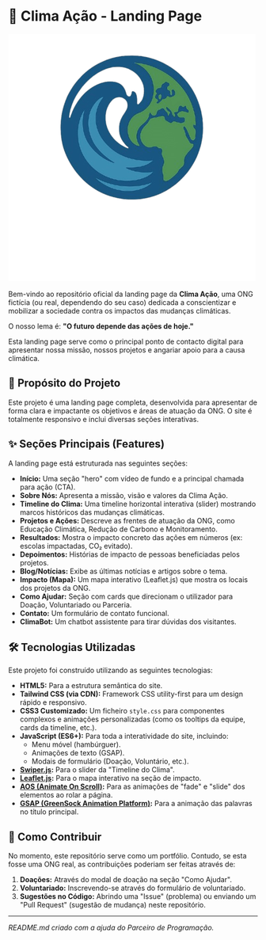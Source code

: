 # 🌳 Clima Ação - Landing Page

![Logo da Clima Ação](img/logo/logo.png)

Bem-vindo ao repositório oficial da landing page da **Clima Ação**, uma ONG fictícia (ou real, dependendo do seu caso) dedicada a conscientizar e mobilizar a sociedade contra os impactos das mudanças climáticas.

O nosso lema é: **"O futuro depende das ações de hoje."**

Esta landing page serve como o principal ponto de contacto digital para apresentar nossa missão, nossos projetos e angariar apoio para a causa climática.

## 🚀 Propósito do Projeto

Este projeto é uma landing page completa, desenvolvida para apresentar de forma clara e impactante os objetivos e áreas de atuação da ONG. O site é totalmente responsivo e inclui diversas seções interativas.

## ✨ Seções Principais (Features)

A landing page está estruturada nas seguintes seções:

* **Início:** Uma seção "hero" com vídeo de fundo e a principal chamada para ação (CTA).
* **Sobre Nós:** Apresenta a missão, visão e valores da Clima Ação.
* **Timeline do Clima:** Uma timeline horizontal interativa (slider) mostrando marcos históricos das mudanças climáticas.
* **Projetos e Ações:** Descreve as frentes de atuação da ONG, como Educação Climática, Redução de Carbono e Monitoramento.
* **Resultados:** Mostra o impacto concreto das ações em números (ex: escolas impactadas, CO₂ evitado).
* **Depoimentos:** Histórias de impacto de pessoas beneficiadas pelos projetos.
* **Blog/Notícias:** Exibe as últimas notícias e artigos sobre o tema.
* **Impacto (Mapa):** Um mapa interativo (Leaflet.js) que mostra os locais dos projetos da ONG.
* **Como Ajudar:** Seção com cards que direcionam o utilizador para Doação, Voluntariado ou Parceria.
* **Contato:** Um formulário de contato funcional.
* **ClimaBot:** Um chatbot assistente para tirar dúvidas dos visitantes.

## 🛠️ Tecnologias Utilizadas

Este projeto foi construído utilizando as seguintes tecnologias:

* **HTML5:** Para a estrutura semântica do site.
* **Tailwind CSS (via CDN):** Framework CSS utility-first para um design rápido e responsivo.
* **CSS3 Customizado:** Um ficheiro `style.css` para componentes complexos e animações personalizadas (como os tooltips da equipe, cards da timeline, etc.).
* **JavaScript (ES6+):** Para toda a interatividade do site, incluindo:
    * Menu móvel (hambúrguer).
    * Animações de texto (GSAP).
    * Modais de formulário (Doação, Voluntário, etc.).
* **[Swiper.js](https://swiperjs.com/):** Para o slider da "Timeline do Clima".
* **[Leaflet.js](https://leafletjs.com/):** Para o mapa interativo na seção de impacto.
* **[AOS (Animate On Scroll)](https://michalsnik.github.io/aos/):** Para as animações de "fade" e "slide" dos elementos ao rolar a página.
* **[GSAP (GreenSock Animation Platform)](https://greensock.com/gsap/):** Para a animação das palavras no título principal.

## 🤝 Como Contribuir

No momento, este repositório serve como um portfólio. Contudo, se esta fosse uma ONG real, as contribuições poderiam ser feitas através de:

1.  **Doações:** Através do modal de doação na seção "Como Ajudar".
2.  **Voluntariado:** Inscrevendo-se através do formulário de voluntariado.
3.  **Sugestões no Código:** Abrindo uma "Issue" (problema) ou enviando um "Pull Request" (sugestão de mudança) neste repositório.

---

_README.md criado com a ajuda do Parceiro de Programação._